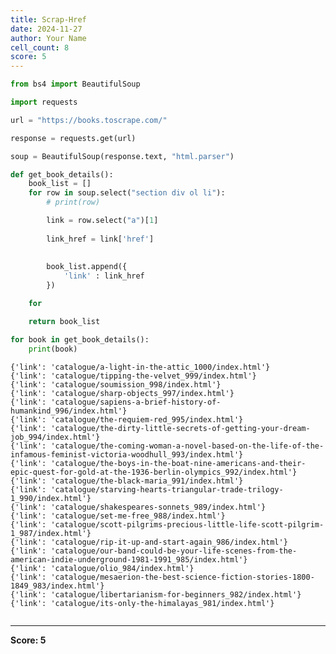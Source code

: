 ```yaml
---
title: Scrap-Href
date: 2024-11-27
author: Your Name
cell_count: 8
score: 5
---
```


```python
from bs4 import BeautifulSoup
```


```python
import requests
```


```python
url = "https://books.toscrape.com/"
```


```python
response = requests.get(url)
```


```python
soup = BeautifulSoup(response.text, "html.parser")
```


```python
def get_book_details():
    book_list = []
    for row in soup.select("section div ol li"):
        # print(row)

        link = row.select("a")[1]
        
        link_href = link['href']
       
        
        book_list.append({
            'link' : link_href
        })

    for 

    return book_list
```


```python
for book in get_book_details():
    print(book)
```

    {'link': 'catalogue/a-light-in-the-attic_1000/index.html'}
    {'link': 'catalogue/tipping-the-velvet_999/index.html'}
    {'link': 'catalogue/soumission_998/index.html'}
    {'link': 'catalogue/sharp-objects_997/index.html'}
    {'link': 'catalogue/sapiens-a-brief-history-of-humankind_996/index.html'}
    {'link': 'catalogue/the-requiem-red_995/index.html'}
    {'link': 'catalogue/the-dirty-little-secrets-of-getting-your-dream-job_994/index.html'}
    {'link': 'catalogue/the-coming-woman-a-novel-based-on-the-life-of-the-infamous-feminist-victoria-woodhull_993/index.html'}
    {'link': 'catalogue/the-boys-in-the-boat-nine-americans-and-their-epic-quest-for-gold-at-the-1936-berlin-olympics_992/index.html'}
    {'link': 'catalogue/the-black-maria_991/index.html'}
    {'link': 'catalogue/starving-hearts-triangular-trade-trilogy-1_990/index.html'}
    {'link': 'catalogue/shakespeares-sonnets_989/index.html'}
    {'link': 'catalogue/set-me-free_988/index.html'}
    {'link': 'catalogue/scott-pilgrims-precious-little-life-scott-pilgrim-1_987/index.html'}
    {'link': 'catalogue/rip-it-up-and-start-again_986/index.html'}
    {'link': 'catalogue/our-band-could-be-your-life-scenes-from-the-american-indie-underground-1981-1991_985/index.html'}
    {'link': 'catalogue/olio_984/index.html'}
    {'link': 'catalogue/mesaerion-the-best-science-fiction-stories-1800-1849_983/index.html'}
    {'link': 'catalogue/libertarianism-for-beginners_982/index.html'}
    {'link': 'catalogue/its-only-the-himalayas_981/index.html'}



```python

```


---
**Score: 5**
